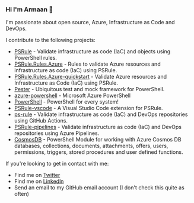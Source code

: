 ### Hi I'm Armaan 👋

I'm passionate about open source, Azure, Infrastructure as Code and DevOps.

I contribute to the following projects:

- [PSRule] - Validate infrastructure as code (IaC) and objects using PowerShell rules.
- [PSRule.Rules.Azure] - Rules to validate Azure resources and infrastructure as code (IaC) using PSRule.
- [PSRule.Rules.Azure-quickstart] - Validate Azure resources and Infrastructure as Code (IaC) using PSRule.
- [Pester] - Ubiquitous test and mock framework for PowerShell.
- [azure-powershell] - Microsoft Azure PowerShell
- [PowerShell] - PowerShell for every system!
- [PSRule-vscode] - A Visual Studio Code extension for PSRule.
- [ps-rule] - Validate infrastructure as code (IaC) and DevOps repositories using GitHub Actions.
- [PSRule-pipelines] - Validate infrastructure as code (IaC) and DevOps repositories using Azure Pipelines.
- [CosmosDB] - PowerShell Module for working with Azure Cosmos DB databases, collections, documents, attachments, offers, users, permissions, triggers, stored procedures and user defined functions.

If you're looking to get in contact with me:

- Find me on [Twitter]
- Find me on [Linkedln]
- Send an email to my GitHub email account (I don't check this quite as often)

[PSRule]: https://github.com/microsoft/PSRule
[PSRule.Rules.Azure]: https://github.com/Azure/PSRule.Rules.Azure
[PSRule.Rules.Azure-quickstart]: https://github.com/Azure/PSRule.Rules.Azure-quickstart
[PSRule-vscode]: https://github.com/microsoft/PSRule-vscode
[ps-rule]: https://github.com/microsoft/ps-rule
[PSRule-pipelines]: https://github.com/microsoft/PSRule-pipelines
[Pester]: https://github.com/pester/Pester
[azure-powershell]: https://github.com/Azure/azure-powershell
[PowerShell]: https://github.com/PowerShell/PowerShell
[Twitter]: https://twitter.com/McleodArmaan
[Linkedln]: https://www.linkedin.com/in/armaan-mcleod-533452137/
[CosmosDB]: https://github.com/PlagueHO/CosmosDB
